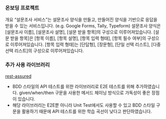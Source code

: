 ### 온보딩 프로젝트
개요
“설문조사 서비스”는 설문조사 양식을 만들고, 만들어진 양식을 기반으로 응답을 받을 수 있는 서비스입니다. (e.g. Google Forms, Tally, Typeform)
설문조사 양식은 [설문조사 이름], [설문조사 설명], [설문 받을 항목]의 구성으로 이루어져있습니다.
[설문 받을 항목]은 [항목 이름], [항목 설명], [항목 입력 형태], [항목 필수 여부]의 구성으로 이루어져있습니다.
[항목 입력 형태]는 [단답형], [장문형], [단일 선택 리스트], [다중 선택 리스트]의 구성으로 이루어져있습니다.


### 추가 사용 라이브러리

[rest-assured](https://github.com/rest-assured/rest-assured)
- BDD 스타일의 API 테스트를 위한 라이브러리로 E2E 테스트를 위해 추가하였습니다. given/when/then 구문을 사용한 메서드 체이닝 방식으로 가독성이 좋은 장점이 있습니다.
- 해당 라이브러리는 E2E뿐 아니라 Unit Test에서도 사용할 수 있고 BDD 스타일 구문을 활용하기 때문에 API 테스트를 위한 학습 곡선이 낮다고 판단하였습니다.
